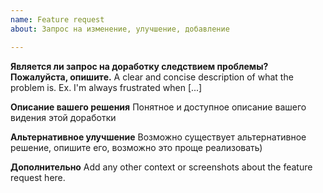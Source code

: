 ```yaml
---
name: Feature request
about: Запрос на изменение, улучшение, добавление

---
```


**Является ли запрос на доработку следствием проблемы? Пожалуйста, опишите.**
A clear and concise description of what the problem is. Ex. I'm always frustrated when [...]

**Описание вашего решения**
Понятное и доступное описание вашего видения этой доработки

**Альтернативное улучшение**
Возможно существует альтернативное решение, опишите его, возможно это проще реализовать)

**Дополнительно**
Add any other context or screenshots about the feature request here.
